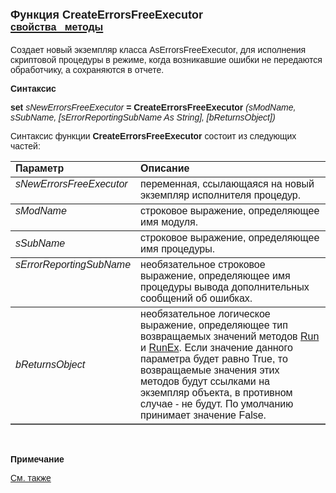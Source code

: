 <html>
<head>
<title>CreateErrorsFreeExecutor</title>
<style type="text/css">
.auto-style2 {
	font-family: Arial;
}
</style>
</head>

<body>

<h1><font face="Arial"><font size="4">Функция CreateErrorsFreeExecutor<br>
</font><a href="../AsErrorsFreeExecutor.html"><font size="3"><strong>свойства&nbsp;&nbsp; 
методы</strong></font></a></font></h1>

<p><font face="Arial">Создает новый экземпляр класса <span class="auto-style2">
AsErrorsFreeExecutor</span>, для исполнения скриптовой процедуры в режиме, когда возникавшие ошибки 
не передаются обработчику, а сохраняются в отчете.</font></p>

<p class="label"><font face="Arial"><b>Синтаксис</b></font></p>

<p><font face="Arial"><strong>set</strong> <em>sNewErrorsFreeExecutor</em><strong>
= CreateErrorsFreeExecutor<b> </b></strong><i>(sModName, sSubName, [sErrorReportingSubName 
As String], [bReturnsObject])</i></font></p>

<p><font face="Arial">Синтаксис функции <strong>
CreateErrorsFreeExecutor</strong>
состоит из следующих частей:</font></p>

<table border="1" cellPadding="5" cols="2" frame="below" rules="rows">
<TBODY>
  <tr vAlign="top">
    <td class="label" width="29%"><font face="Arial"><b>Параметр</b></font></td>
    <td class="label" width="71%"><font face="Arial"><strong>Описание</strong></font></td>
  </tr>
  <tr vAlign="top">
    <td width="29%"><font face="Arial"><em>sNewErrorsFreeExecutor</em></font></td>
    <td width="71%"><font face="Arial">переменная, ссылающаяся на 
	новый экземпляр исполнителя процедур.</font></td>
  </tr>
  <tr vAlign="top">
    <td width="29%"><font face="Arial"><i>sModName</i></font></td>
    <td width="71%"><font face="Arial">строковое выражение, 
	определяющее имя модуля.</font></td>
  </tr>
    <tr>
    <td width="29%"><font face="Arial"><i>sSubName</i></font></td>
    <td width="71%"><font face="Arial">строковое выражение, 
	определяющее имя процедуры.</font></td>
    </tr>
  <tr vAlign="top">
    <td width="29%"><font face="Arial"><i>sErrorReportingSubName </i></font></td>
    <td width="71%"><font face="Arial">необязательное строковое выражение, 
	определяющее имя процедуры вывода дополнительных сообщений об ошибках.</font></td>
  </tr>
    <tr>
    <td width="29%"><font face="Arial"><i>bReturnsObject</i></font></td>
    <td width="71%"><font face="Arial">необязательное логическое выражение, определяющее 
        тип возвращаемых значений методов <a href="../AsErrorsFreeExecutor/Run_Err.html">Run</a> и <a href="../AsErrorsFreeExecutor/RunEx_Err.html">RunEx</a>. 
        Если значение данного параметра будет равно True, то&nbsp; возвращаемые значения 
        этих методов будут ссылками на экземпляр объекта, в противном случае - не будут. По 
        умолчанию принимает значение False.</font></td>
    </tr>
</table>

<p>&nbsp;</p>

<p class="label"><font face="Arial"><b>Примечание</b></font></p>

<p class="label"><a href="../../constructors.html"><font face="Arial">
См. также</font></a></p>

<p class="label">&nbsp;</p>
</body>
</html>
